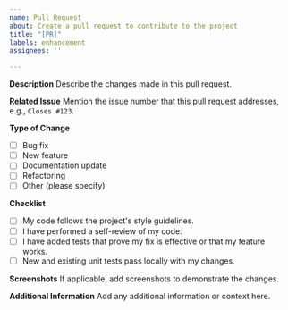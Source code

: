 ```yaml
---
name: Pull Request
about: Create a pull request to contribute to the project
title: "[PR]"
labels: enhancement
assignees: ''

---
```


**Description**
Describe the changes made in this pull request.

**Related Issue**
Mention the issue number that this pull request addresses, e.g., `Closes #123`.

**Type of Change**
- [ ] Bug fix
- [ ] New feature
- [ ] Documentation update
- [ ] Refactoring
- [ ] Other (please specify)

**Checklist**
- [ ] My code follows the project's style guidelines.
- [ ] I have performed a self-review of my code.
- [ ] I have added tests that prove my fix is effective or that my feature works.
- [ ] New and existing unit tests pass locally with my changes.

**Screenshots**
If applicable, add screenshots to demonstrate the changes.

**Additional Information**
Add any additional information or context here.
